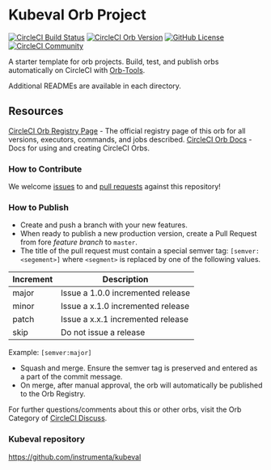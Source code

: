 # Kubeval Orb Project

[![CircleCI Build Status](https://circleci.com/gh/kiddo3/kubeval-orb.svg?style=shield "CircleCI Build Status")](https://circleci.com/gh/kiddo3/kubeval-orb) [![CircleCI Orb Version](https://img.shields.io/badge/endpoint.svg?url=https://badges.circleci.io/orb/kiddo3/kubevalorb)](https://circleci.com/orbs/registry/orb/kiddo3/kubevalorb) [![GitHub License](https://img.shields.io/badge/license-MIT-lightgrey.svg)](https://raw.githubusercontent.com/kiddo3/kubeval-orb/master/LICENSE) [![CircleCI Community](https://img.shields.io/badge/community-CircleCI%20Discuss-343434.svg)](https://discuss.circleci.com/c/ecosystem/orbs)



A starter template for orb projects. Build, test, and publish orbs automatically on CircleCI with [Orb-Tools](https://circleci.com/orbs/registry/orb/circleci/orb-tools).

Additional READMEs are available in each directory.


## Resources

[CircleCI Orb Registry Page](https://circleci.com/orbs/registry/orb/kiddo3/kubeval-orb) - The official registry page of this orb for all versions, executors, commands, and jobs described.
[CircleCI Orb Docs](https://circleci.com/docs/2.0/orb-intro/#section=configuration) - Docs for using and creating CircleCI Orbs.

### How to Contribute

We welcome [issues](https://github.com/kiddo3/kubeval-orb/issues) to and [pull requests](https://github.com/kiddo3/kubeval-orb/pulls) against this repository!

### How to Publish
* Create and push a branch with your new features.
* When ready to publish a new production version, create a Pull Request from fore _feature branch_ to `master`.
* The title of the pull request must contain a special semver tag: `[semver:<segement>]` where `<segment>` is replaced by one of the following values.

| Increment | Description|
| ----------| -----------|
| major     | Issue a 1.0.0 incremented release|
| minor     | Issue a x.1.0 incremented release|
| patch     | Issue a x.x.1 incremented release|
| skip      | Do not issue a release|

Example: `[semver:major]`

* Squash and merge. Ensure the semver tag is preserved and entered as a part of the commit message.
* On merge, after manual approval, the orb will automatically be published to the Orb Registry.


For further questions/comments about this or other orbs, visit the Orb Category of [CircleCI Discuss](https://discuss.circleci.com/c/orbs).

### Kubeval repository

https://github.com/instrumenta/kubeval
